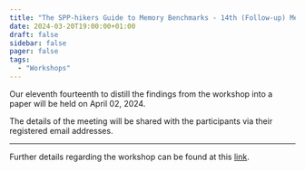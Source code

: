 ```yaml
---
title: "The SPP-hikers Guide to Memory Benchmarks - 14th (Follow-up) Meeting"
date: 2024-03-20T19:00:00+01:00
draft: false
sidebar: false
pager: false
tags:
  - "Workshops"
---
```


Our eleventh fourteenth to distill the findings from the workshop into a paper will be held on April 02, 2024.

The details of the meeting will be shared with the participants via their registered email addresses.

---

Further details regarding the workshop can be found at this [link](/posts/mini-workshop_2023).
